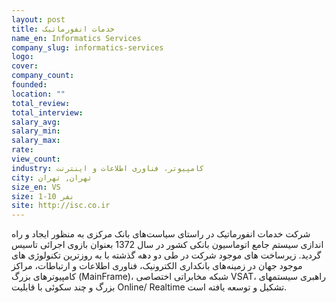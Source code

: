 ```yaml
---
layout: post
title: خدمات انفورماتیک
name_en: Informatics Services
company_slug: informatics-services
logo: 
cover: 
company_count:
founded:
location: ""
total_review: 
total_interview: 
salary_avg: 
salary_min: 
salary_max: 
rate: 
view_count: 
industry: کامپیوتر، فناوری اطلاعات و اینترنت
city: تهران, تهران
size_en: VS
size: 1-10 نفر
site: http://isc.co.ir
---
```


شرکت خدمات انفورماتیک در راستای سیاست‌های بانک مرکزی به منظور ایجاد و راه اندازی سیستم جامع اتوماسیون بانکی کشور در سال 1372 بعنوان بازوی اجرائی تاسیس گردید. زیرساخت های موجود شرکت در طی دو دهه گذشته با به روزترین تکنولوژی های موجود جهان در زمینه‌های بانکداری الکترونیک، فناوری اطلاعات و ارتباطات، مراکز کامپیوترهای بزرگ (MainFrame)، شبکه مخابراتی اختصاصی VSAT، راهبری سیستمهای بزرگ و چند سکوئی با قابلیت Online/ Realtime تشکیل و توسعه یافته است.
